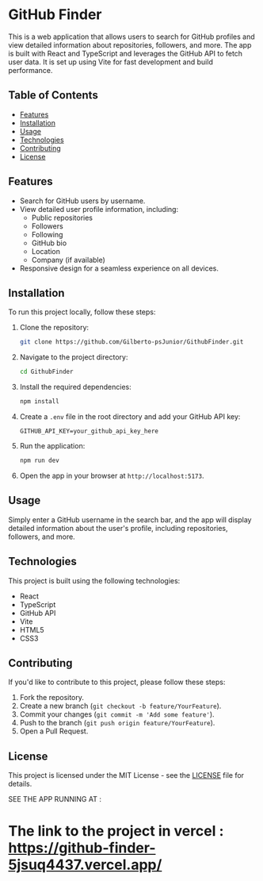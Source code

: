 # GitHub Finder

This is a web application that allows users to search for GitHub profiles and view detailed information about repositories, followers, and more. The app is built with React and TypeScript and leverages the GitHub API to fetch user data. It is set up using Vite for fast development and build performance.

## Table of Contents

- [Features](#features)
- [Installation](#installation)
- [Usage](#usage)
- [Technologies](#technologies)
- [Contributing](#contributing)
- [License](#license)

## Features

- Search for GitHub users by username.
- View detailed user profile information, including:
  - Public repositories
  - Followers
  - Following
  - GitHub bio
  - Location
  - Company (if available)
- Responsive design for a seamless experience on all devices.

## Installation

To run this project locally, follow these steps:

1. Clone the repository:
    ```bash
    git clone https://github.com/Gilberto-psJunior/GithubFinder.git
    ```

2. Navigate to the project directory:
    ```bash
    cd GithubFinder
    ```

3. Install the required dependencies:
    ```bash
    npm install
    ```

4. Create a `.env` file in the root directory and add your GitHub API key:
    ```
    GITHUB_API_KEY=your_github_api_key_here
    ```

5. Run the application:
    ```bash
    npm run dev
    ```

6. Open the app in your browser at `http://localhost:5173`.

## Usage

Simply enter a GitHub username in the search bar, and the app will display detailed information about the user's profile, including repositories, followers, and more.

## Technologies

This project is built using the following technologies:

- React
- TypeScript
- GitHub API
- Vite
- HTML5
- CSS3

## Contributing

If you'd like to contribute to this project, please follow these steps:

1. Fork the repository.
2. Create a new branch (`git checkout -b feature/YourFeature`).
3. Commit your changes (`git commit -m 'Add some feature'`).
4. Push to the branch (`git push origin feature/YourFeature`).
5. Open a Pull Request.

## License

This project is licensed under the MIT License - see the [LICENSE](LICENSE) file for details.

SEE THE APP RUNNING AT :
# The link to the project in vercel : https://github-finder-5jsuq4437.vercel.app/
